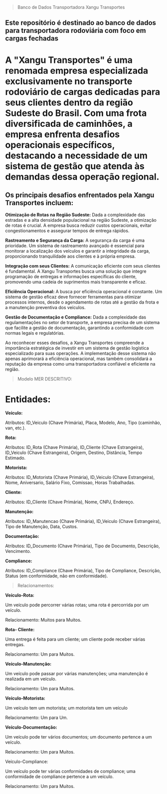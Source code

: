 > Banco de Dados Transportadora Xangu Transportes
## Este repositório é destinado ao banco de dados para transportadora rodoviária com foco em cargas fechadas

# A "Xangu Transportes" é uma renomada empresa especializada exclusivamente no transporte rodoviário de cargas dedicadas para seus clientes dentro da região Sudeste do Brasil. Com uma frota diversificada de caminhões, a empresa enfrenta desafios operacionais específicos, destacando a necessidade de um sistema de gestão que atenda às demandas dessa operação regional. 

## Os principais desafios enfrentados pela Xangu Transportes incluem: 

**Otimização de Rotas na Região Sudeste:** Dada a complexidade das estradas e a alta densidade populacional na região Sudeste, a otimização de rotas é crucial. A empresa busca reduzir custos operacionais, evitar congestionamentos e assegurar tempos de entrega rápidos. 

**Rastreamento e Segurança da Carga:** A segurança da carga é uma prioridade. Um sistema de rastreamento avançado é essencial para monitorar a localização dos veículos e garantir a integridade da carga, proporcionando tranquilidade aos clientes e à própria empresa. 

**Integração com seus Clientes:** A comunicação eficiente com seus clientes é fundamental. A Xangu Transportes busca uma solução que integre programação de entregas e informações específicas do cliente, promovendo uma cadeia de suprimentos mais transparente e eficaz. 

**Eficiência Operacional:** A busca por eficiência operacional é constante. Um sistema de gestão eficaz deve fornecer ferramentas para otimizar processos internos, desde o agendamento de rotas até a gestão da frota e a manutenção preventiva dos veículos. 

**Gestão de Documentação e Compliance:** Dada a complexidade das regulamentações no setor de transporte, a empresa precisa de um sistema que facilite a gestão de documentação, garantindo a conformidade com normas legais e regulatórias. 


Ao reconhecer esses desafios, a Xangu Transportes compreende a importância estratégica de investir em um sistema de gestão logística especializado para suas operações. A implementação desse sistema não apenas aprimorará a eficiência operacional, mas também consolidará a reputação da empresa como uma transportadora confiável e eficiente na região. 


>Modelo MER DESCRITIVO:


# Entidades: 

**Veículo:**

Atributos: ID_Veiculo (Chave Primária), Placa, Modelo, Ano, Tipo (caminhão, van, etc.). 

**Rota:** 

Atributos: ID_Rota (Chave Primária), ID_Cliente (Chave Estrangeira), ID_Veiculo (Chave Estrangeira), Origem, Destino, Distância, Tempo Estimado. 

**Motorista:** 

Atributos: ID_Motorista (Chave Primária), ID_Veiculo (Chave Estrangeira), Nome, Aniversario, Salário Fixo, Comissao, Horas Trabalhadas. 

**Cliente:** 

Atributos: ID_Cliente (Chave Primária), Nome, CNPJ, Endereço. 

**Manutenção:** 

Atributos: ID_Manutencao (Chave Primária), ID_Veiculo (Chave Estrangeira), Tipo de Manutenção, Data, Custos. 

**Documentação:** 

Atributos: ID_Documento (Chave Primária), Tipo de Documento, Descrição, Vencimento. 

**Compliance:** 

Atributos: ID_Compliance (Chave Primária), Tipo de Compliance, Descrição, Status (em conformidade, não em conformidade). 

 

>Relacionamentos: 

**Veículo-Rota:** 

Um veículo pode percorrer várias rotas; uma rota é percorrida por um veículo. 

Relacionamento: Muitos para Muitos. 

**Rota- Cliente:** 

Uma entrega é feita para um cliente; um cliente pode receber várias entregas. 

Relacionamento: Um para Muitos. 

**Veículo-Manutenção:** 

Um veículo pode passar por várias manutenções; uma manutenção é realizada em um veículo. 

Relacionamento: Um para Muitos. 

**Veículo-Motorista:** 

Um veículo tem um motorista; um motorista tem um veículo 

Relacionamento: Um para Um. 

**Veículo-Documentação:** 

Um veículo pode ter vários documentos; um documento pertence a um veículo. 

Relacionamento: Um para Muitos. 

Veículo-Compliance: 

Um veículo pode ter várias conformidades de compliance; uma conformidade de compliance pertence a um veículo. 

Relacionamento: Um para Muitos. 
